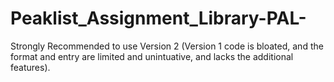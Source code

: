 # Peaklist_Assignment_Library-PAL-

Strongly Recommended to use Version 2 (Version 1 code is bloated, and the format and entry are limited and unintuative, and lacks the additional features). 
